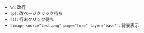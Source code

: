 - `\n`: 改行
- `[p]`: 改ページクリック待ち
- `[l]`: 行末クリック待ち
- `[image source"test.png" page="fore" layer="base"]`: 背景表示
